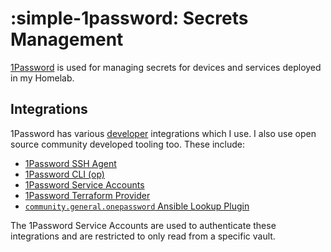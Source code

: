 # :simple-1password: Secrets Management

[1Password](https://1password.com/) is used for managing secrets for devices and services deployed in my Homelab.

## Integrations

1Password has various [developer](https://developer.1password.com/) integrations which I use. I also use open source community developed tooling too. These include:

- [1Password SSH Agent](https://developer.1password.com/docs/ssh/agent/)
- [1Password CLI (op)](https://developer.1password.com/docs/cli/get-started/)
- [1Password Service Accounts](https://developer.1password.com/docs/service-accounts/)
- [1Password Terraform Provider](https://search.opentofu.org/provider/1password/onepassword/latest)
- [`community.general.onepassword` Ansible Lookup Plugin](https://docs.ansible.com/ansible/latest/collections/community/general/onepassword_lookup.html)

The 1Password Service Accounts are used to authenticate these integrations and are restricted to only read from a specific vault.

